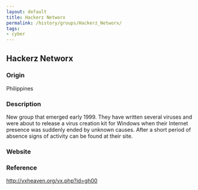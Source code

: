 ```yaml
---
layout: default
title: Hackerz Networx
permalink: /history/groups/Hackerz_Networx/
tags:
- cyber
---
```


## Hackerz Networx

### Origin
Philippines

### Description
New group that emerged early 1999. They have written several viruses and were about to release a virus creation kit for Windows when their Internet presence was suddenly ended by unknown causes. After a short period of absence signs of activity can be found at their site.

### Website


### Reference
http://vxheaven.org/vx.php?id=gh00
